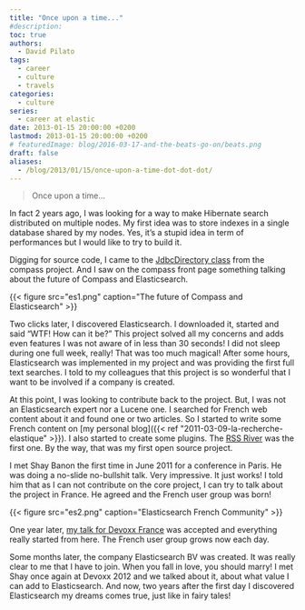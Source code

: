 ```yaml
---
title: "Once upon a time..."
#description: 
toc: true
authors:
  - David Pilato
tags:
  - career
  - culture
  - travels
categories:
  - culture
series:
  - career at elastic
date: 2013-01-15 20:00:00 +0200
lastmod: 2013-01-15 20:00:00 +0200
# featuredImage: blog/2016-03-17-and-the-beats-go-on/beats.png
draft: false
aliases:
  - /blog/2013/01/15/once-upon-a-time-dot-dot-dot/
---
```


> Once upon a time...

In fact 2 years ago, I was looking for a way to make Hibernate search distributed on multiple nodes. My first idea was to store indexes in a single database shared by my nodes. Yes, it’s a stupid idea in term of performances but I would like to try to build it.

Digging for source code, I came to the [JdbcDirectory class](http://www.compass-project.org/docs/2.0.1/api/org/apache/lucene/store/jdbc/JdbcDirectory.html) from the compass project. And I saw on the compass front page something talking about the future of Compass and Elasticsearch.

{{< figure src="es1.png" caption="The future of Compass and Elasticsearch" >}}

<!-- more -->

Two clicks later, I discovered Elasticsearch. I downloaded it, started and said “WTF! How can it be?” This project solved all my concerns and adds even features I was not aware of in less than 30 seconds! I did not sleep during one full week, really! That was too much magical! After some hours, Elasticsearch was implemented in my project and was providing the first full text searches. I told to my colleagues that this project is so wonderful that I want to be involved if a company is created.

At this point, I was looking to contribute back to the project. But, I was not an Elasticsearch expert nor a Lucene one. I searched for French web content about it and found one or two articles. So I started to write some French content on [my personal blog]({{< ref "2011-03-09-la-recherche-elastique" >}}). I also started to create some plugins. The [RSS River](http://david.pilato.fr/rssriver/) was the first one. By the way, that was my first open source project.

I met Shay Banon the first time in June 2011 for a conference in Paris. He was doing a no-slide no-bullshit talk. Very impressive. It just works! I told him that as I can not contribute on the core project, I can try to talk about the project in France. He agreed and the French user group was born!

{{< figure src="es2.png" caption="Elasticsearch French Community" >}}

One year later, [my talk for Devoxx France](http://www.devoxx.com/display/FR12/ElasticSearch+++moteur+de+recherche+NoSQL+REST+JSON+taille+pour+le+cloud) was accepted and everything really started from here. The French user group grows now each day.

Some months later, the company Elasticsearch BV was created. It was really clear to me that I have to join. When you fall in love, you should marry! I met Shay once again at Devoxx 2012 and we talked about it, about what value I can add to Elasticsearch. And now, two years after the first day I discovered Elasticsearch my dreams comes true, just like in fairy tales!
